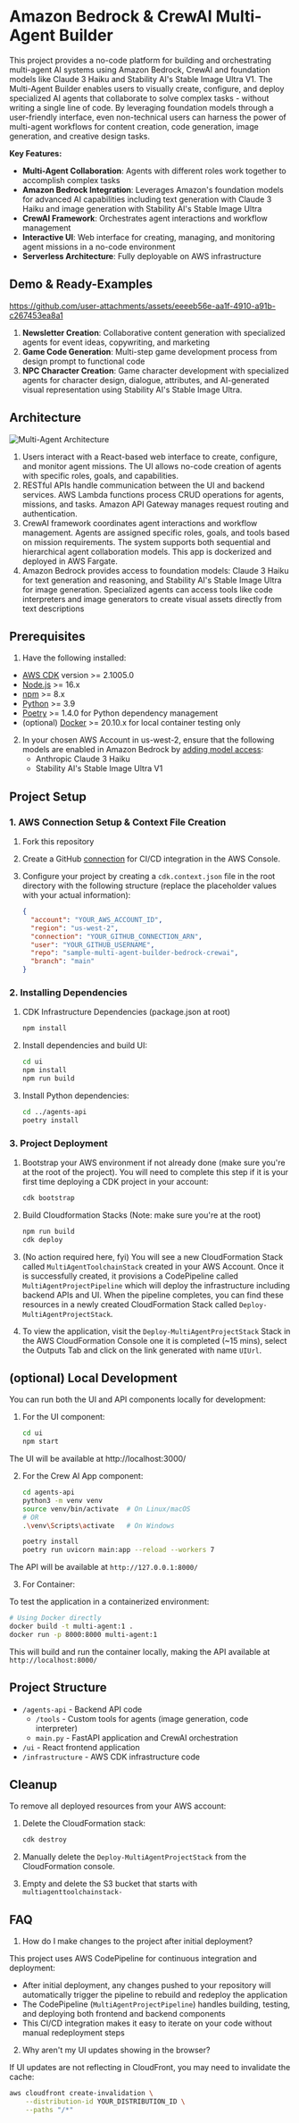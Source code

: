 # Amazon Bedrock & CrewAI Multi-Agent Builder

This project provides a no-code platform for building and orchestrating multi-agent AI systems using Amazon Bedrock, CrewAI and foundation models like Claude 3 Haiku and Stability AI's Stable Image Ultra V1. The Multi-Agent Builder enables users to visually create, configure, and deploy specialized AI agents that collaborate to solve complex tasks - without writing a single line of code. By leveraging foundation models through a user-friendly interface, even non-technical users can harness the power of multi-agent workflows for content creation, code generation, image generation, and creative design tasks.

**Key Features:**

- **Multi-Agent Collaboration**: Agents with different roles work together to accomplish complex tasks
- **Amazon Bedrock Integration**: Leverages Amazon's foundation models for advanced AI capabilities including text generation with Claude 3 Haiku and image generation with Stability AI's Stable Image Ultra
- **CrewAI Framework**: Orchestrates agent interactions and workflow management
- **Interactive UI**: Web interface for creating, managing, and monitoring agent missions in a no-code environment
- **Serverless Architecture**: Fully deployable on AWS infrastructure

## Demo & Ready-Examples

https://github.com/user-attachments/assets/eeeeb56e-aa1f-4910-a91b-c267453ea8a1

1. **Newsletter Creation**: Collaborative content generation with specialized agents for event ideas, copywriting, and marketing
2. **Game Code Generation**: Multi-step game development process from design prompt to functional code
3. **NPC Character Creation**: Game character development with specialized agents for character design, dialogue, attributes, and AI-generated visual representation using Stability AI's Stable Image Ultra.

## Architecture

![Multi-Agent Architecture](assets/architecture.png)

1. Users interact with a React-based web interface to create, configure, and monitor agent missions. The UI allows no-code creation of agents with specific roles, goals, and capabilities.
2. RESTful APIs handle communication between the UI and backend services. AWS Lambda functions process CRUD operations for agents, missions, and tasks. Amazon API Gateway manages request routing and authentication.
3. CrewAI framework coordinates agent interactions and workflow management. Agents are assigned specific roles, goals, and tools based on mission requirements. The system supports both sequential and hierarchical agent collaboration models. This app is dockerized and deployed in AWS Fargate.
4. Amazon Bedrock provides access to foundation models: Claude 3 Haiku for text generation and reasoning, and Stability AI's Stable Image Ultra for image generation. Specialized agents can access tools like code interpreters and image generators to create visual assets directly from text descriptions

## Prerequisites

1. Have the following installed:

- [AWS CDK](https://docs.aws.amazon.com/cdk/v2/guide/getting_started.html) version >= 2.1005.0
- [Node.js](https://nodejs.org/en) >= 16.x
- [npm](https://www.npmjs.com/get-npm) >= 8.x
- [Python](https://www.python.org/downloads/) >= 3.9
- [Poetry](https://python-poetry.org/docs/#installation) >= 1.4.0 for Python dependency management
- (optional) [Docker](https://www.docker.com/get-started) >= 20.10.x for local container testing only

2. In your chosen AWS Account in us-west-2, ensure that the following models are enabled in Amazon Bedrock by [adding model access](https://docs.aws.amazon.com/bedrock/latest/userguide/model-access.html#model-access-add):
   - Anthropic Claude 3 Haiku
   - Stability AI's Stable Image Ultra V1

## Project Setup

### 1. AWS Connection Setup & Context File Creation

1. Fork this repository

2. Create a GitHub [connection](https://docs.aws.amazon.com/dtconsole/latest/userguide/connections-create-github.html) for CI/CD integration in the AWS Console.

3. Configure your project by creating a `cdk.context.json` file in the root directory with the following structure (replace the placeholder values with your actual information):
   ```json
   {
     "account": "YOUR_AWS_ACCOUNT_ID",
     "region": "us-west-2",
     "connection": "YOUR_GITHUB_CONNECTION_ARN",
     "user": "YOUR_GITHUB_USERNAME",
     "repo": "sample-multi-agent-builder-bedrock-crewai",
     "branch": "main"
   }
   ```

### 2. Installing Dependencies

1. CDK Infrastructure Dependencies (package.json at root)

   ```bash
   npm install
   ```

2. Install dependencies and build UI:

   ```bash
   cd ui
   npm install
   npm run build
   ```

3. Install Python dependencies:

   ```bash
   cd ../agents-api
   poetry install
   ```

### 3. Project Deployment

1. Bootstrap your AWS environment if not already done (make sure you're at the root of the project). You will need to complete this step if it is your first time deploying a CDK project in your account:

   ```bash
   cdk bootstrap
   ```

2. Build Cloudformation Stacks (Note: make sure you're at the root)

   ```bash
   npm run build
   cdk deploy
   ```

3. (No action required here, fyi) You will see a new CloudFormation Stack called `MultiAgentToolchainStack` created in your AWS Account. Once it is successfully created, it provisions a CodePipeline called `MultiAgentProjectPipeline` which will deploy the infrastructure including backend APIs and UI. When the pipeline completes, you can find these resources in a newly created CloudFormation Stack called `Deploy-MultiAgentProjectStack`.

4. To view the application, visit the `Deploy-MultiAgentProjectStack` Stack in the AWS CloudFormation Console one it is completed (~15 mins), select the Outputs Tab and click on the link generated with name `UIUrl`.

## (optional) Local Development

You can run both the UI and API components locally for development:

1. For the UI component:

   ```bash
   cd ui
   npm start
   ```

The UI will be available at http://localhost:3000/

2. For the Crew AI App component:

   ```bash
   cd agents-api
   python3 -m venv venv
   source venv/bin/activate  # On Linux/macOS
   # OR
   .\venv\Scripts\activate   # On Windows

   poetry install
   poetry run uvicorn main:app --reload --workers 7
   ```

The API will be available at `http://127.0.0.1:8000/`

3. For Container:

To test the application in a containerized environment:

```bash
# Using Docker directly
docker build -t multi-agent:1 .
docker run -p 8000:8000 multi-agent:1
```

This will build and run the container locally, making the API available at `http://localhost:8000/`

## Project Structure

- `/agents-api` - Backend API code
  - `/tools` - Custom tools for agents (image generation, code interpreter)
  - `main.py` - FastAPI application and CrewAI orchestration
- `/ui` - React frontend application
- `/infrastructure` - AWS CDK infrastructure code

## Cleanup

To remove all deployed resources from your AWS account:

1. Delete the CloudFormation stack:

   ```bash
   cdk destroy
   ```

2. Manually delete the `Deploy-MultiAgentProjectStack` from the CloudFormation console.
3. Empty and delete the S3 bucket that starts with `multiagenttoolchainstack-`

## FAQ

1. How do I make changes to the project after initial deployment?

This project uses AWS CodePipeline for continuous integration and deployment:

- After initial deployment, any changes pushed to your repository will automatically trigger the pipeline to rebuild and redeploy the application
- The CodePipeline (`MultiAgentProjectPipeline`) handles building, testing, and deploying both frontend and backend components
- This CI/CD integration makes it easy to iterate on your code without manual redeployment steps

2. Why aren't my UI updates showing in the browser?

If UI updates are not reflecting in CloudFront, you may need to invalidate the cache:

```bash
aws cloudfront create-invalidation \
    --distribution-id YOUR_DISTRIBUTION_ID \
    --paths "/*"
```
